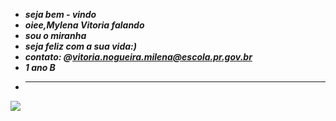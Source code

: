 - ***seja bem - vindo***
- ***oiee,Mylena Vitoria falando*** 
- ***sou o miranha***
- ***seja feliz com a sua vida:)***
- ***contato: @vitoria.nogueira.milena@escola.pr.gov.br***
- ***1 ano B***
- ***
![](https://media.tenor.com/QmD5eBr2pSAAAAAM/el-bicho-siuu.gif)
